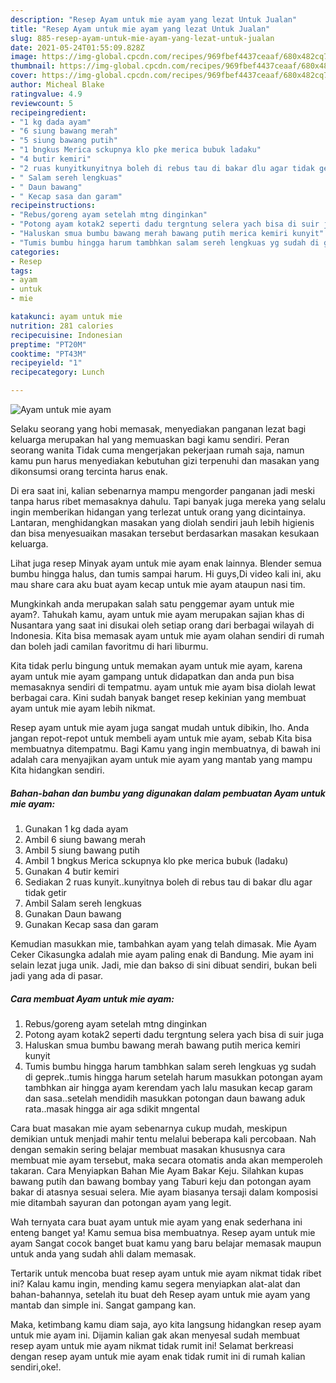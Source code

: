 ```yaml
---
description: "Resep Ayam untuk mie ayam yang lezat Untuk Jualan"
title: "Resep Ayam untuk mie ayam yang lezat Untuk Jualan"
slug: 885-resep-ayam-untuk-mie-ayam-yang-lezat-untuk-jualan
date: 2021-05-24T01:55:09.828Z
image: https://img-global.cpcdn.com/recipes/969fbef4437ceaaf/680x482cq70/ayam-untuk-mie-ayam-foto-resep-utama.jpg
thumbnail: https://img-global.cpcdn.com/recipes/969fbef4437ceaaf/680x482cq70/ayam-untuk-mie-ayam-foto-resep-utama.jpg
cover: https://img-global.cpcdn.com/recipes/969fbef4437ceaaf/680x482cq70/ayam-untuk-mie-ayam-foto-resep-utama.jpg
author: Micheal Blake
ratingvalue: 4.9
reviewcount: 5
recipeingredient:
- "1 kg dada ayam"
- "6 siung bawang merah"
- "5 siung bawang putih"
- "1 bngkus Merica sckupnya klo pke merica bubuk ladaku"
- "4 butir kemiri"
- "2 ruas kunyitkunyitnya boleh di rebus tau di bakar dlu agar tidak getir"
- " Salam sereh lengkuas"
- " Daun bawang"
- " Kecap sasa dan garam"
recipeinstructions:
- "Rebus/goreng ayam setelah mtng dinginkan"
- "Potong ayam kotak2 seperti dadu tergntung selera yach bisa di suir juga"
- "Haluskan smua bumbu bawang merah bawang putih merica kemiri kunyit"
- "Tumis bumbu hingga harum tambhkan salam sereh lengkuas yg sudah di geprek..tumis hingga harum setelah harum masukkan potongan ayam tambhkan air hingga ayam kerendam yach lalu masukan kecap garam dan sasa..setelah mendidih masukkan potongan daun bawang aduk rata..masak hingga air aga sdikit mngental"
categories:
- Resep
tags:
- ayam
- untuk
- mie

katakunci: ayam untuk mie 
nutrition: 281 calories
recipecuisine: Indonesian
preptime: "PT20M"
cooktime: "PT43M"
recipeyield: "1"
recipecategory: Lunch

---
```



![Ayam untuk mie ayam](https://img-global.cpcdn.com/recipes/969fbef4437ceaaf/680x482cq70/ayam-untuk-mie-ayam-foto-resep-utama.jpg)

Selaku seorang yang hobi memasak, menyediakan panganan lezat bagi keluarga merupakan hal yang memuaskan bagi kamu sendiri. Peran seorang  wanita Tidak cuma mengerjakan pekerjaan rumah saja, namun kamu pun harus menyediakan kebutuhan gizi terpenuhi dan masakan yang dikonsumsi orang tercinta harus enak.

Di era  saat ini, kalian sebenarnya mampu mengorder panganan jadi meski tanpa harus ribet memasaknya dahulu. Tapi banyak juga mereka yang selalu ingin memberikan hidangan yang terlezat untuk orang yang dicintainya. Lantaran, menghidangkan masakan yang diolah sendiri jauh lebih higienis dan bisa menyesuaikan masakan tersebut berdasarkan masakan kesukaan keluarga. 

Lihat juga resep Minyak ayam untuk mie ayam enak lainnya. Blender semua bumbu hingga halus, dan tumis sampai harum. Hi guys,Di video kali ini, aku mau share cara aku buat ayam kecap untuk mie ayam ataupun nasi tim.

Mungkinkah anda merupakan salah satu penggemar ayam untuk mie ayam?. Tahukah kamu, ayam untuk mie ayam merupakan sajian khas di Nusantara yang saat ini disukai oleh setiap orang dari berbagai wilayah di Indonesia. Kita bisa memasak ayam untuk mie ayam olahan sendiri di rumah dan boleh jadi camilan favoritmu di hari liburmu.

Kita tidak perlu bingung untuk memakan ayam untuk mie ayam, karena ayam untuk mie ayam gampang untuk didapatkan dan anda pun bisa memasaknya sendiri di tempatmu. ayam untuk mie ayam bisa diolah lewat berbagai cara. Kini sudah banyak banget resep kekinian yang membuat ayam untuk mie ayam lebih nikmat.

Resep ayam untuk mie ayam juga sangat mudah untuk dibikin, lho. Anda jangan repot-repot untuk membeli ayam untuk mie ayam, sebab Kita bisa membuatnya ditempatmu. Bagi Kamu yang ingin membuatnya, di bawah ini adalah cara menyajikan ayam untuk mie ayam yang mantab yang mampu Kita hidangkan sendiri.

<!--inarticleads1-->

##### Bahan-bahan dan bumbu yang digunakan dalam pembuatan Ayam untuk mie ayam:

1. Gunakan 1 kg dada ayam
1. Ambil 6 siung bawang merah
1. Ambil 5 siung bawang putih
1. Ambil 1 bngkus Merica sckupnya klo pke merica bubuk (ladaku)
1. Gunakan 4 butir kemiri
1. Sediakan 2 ruas kunyit..kunyitnya boleh di rebus tau di bakar dlu agar tidak getir
1. Ambil  Salam sereh lengkuas
1. Gunakan  Daun bawang
1. Gunakan  Kecap sasa dan garam


Kemudian masukkan mie, tambahkan ayam yang telah dimasak. Mie Ayam Ceker Cikasungka adalah mie ayam paling enak di Bandung. Mie ayam ini selain lezat juga unik. Jadi, mie dan bakso di sini dibuat sendiri, bukan beli jadi yang ada di pasar. 

<!--inarticleads2-->

##### Cara membuat Ayam untuk mie ayam:

1. Rebus/goreng ayam setelah mtng dinginkan
1. Potong ayam kotak2 seperti dadu tergntung selera yach bisa di suir juga
1. Haluskan smua bumbu bawang merah bawang putih merica kemiri kunyit
1. Tumis bumbu hingga harum tambhkan salam sereh lengkuas yg sudah di geprek..tumis hingga harum setelah harum masukkan potongan ayam tambhkan air hingga ayam kerendam yach lalu masukan kecap garam dan sasa..setelah mendidih masukkan potongan daun bawang aduk rata..masak hingga air aga sdikit mngental


Cara buat masakan mie ayam sebenarnya cukup mudah, meskipun demikian untuk menjadi mahir tentu melalui beberapa kali percobaan. Nah dengan semakin sering belajar membuat masakan khususnya cara membuat mie ayam tersebut, maka secara otomatis anda akan memperoleh takaran. Cara Menyiapkan Bahan Mie Ayam Bakar Keju. Silahkan kupas bawang putih dan bawang bombay yang Taburi keju dan potongan ayam bakar di atasnya sesuai selera. Mie ayam biasanya tersaji dalam komposisi mie ditambah sayuran dan potongan ayam yang legit. 

Wah ternyata cara buat ayam untuk mie ayam yang enak sederhana ini enteng banget ya! Kamu semua bisa membuatnya. Resep ayam untuk mie ayam Sangat cocok banget buat kamu yang baru belajar memasak maupun untuk anda yang sudah ahli dalam memasak.

Tertarik untuk mencoba buat resep ayam untuk mie ayam nikmat tidak ribet ini? Kalau kamu ingin, mending kamu segera menyiapkan alat-alat dan bahan-bahannya, setelah itu buat deh Resep ayam untuk mie ayam yang mantab dan simple ini. Sangat gampang kan. 

Maka, ketimbang kamu diam saja, ayo kita langsung hidangkan resep ayam untuk mie ayam ini. Dijamin kalian gak akan menyesal sudah membuat resep ayam untuk mie ayam nikmat tidak rumit ini! Selamat berkreasi dengan resep ayam untuk mie ayam enak tidak rumit ini di rumah kalian sendiri,oke!.


